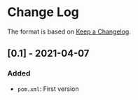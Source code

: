 # Change Log

The format is based on [Keep a Changelog](http://keepachangelog.com/).

## [0.1] - 2021-04-07
### Added
- `pom.xml`: First version
